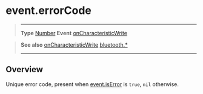 # event.errorCode

> --------------------- ------------------------------------------------------------------------------------------
> __Type__              [Number](https://docs.coronalabs.com/api/type/Number.html)
> __Event__             [onCharacteristicWrite](/plugin/bluetooth/type/Gatt/event/onCharacteristicWrite/)


> __See also__          [onCharacteristicWrite](/plugin/bluetooth/type/Gatt/event/onCharacteristicWrite/)
>						[bluetooth.*](/plugin/bluetooth/)
> --------------------- ------------------------------------------------------------------------------------------

## Overview

Unique error code, present when [event.isError](/plugin/bluetooth/type/Gatt/event/onCharacteristicWrite/isError) is `true`, `nil` otherwise.